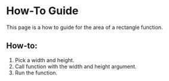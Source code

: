 # How-To Guide

This page is a how to guide for the area of a rectangle function. 

## How-to:
1. Pick a width and height.
2. Call function with the width and height argument. 
3. Run the function.


